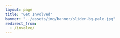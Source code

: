 ```yaml
---
layout: page
title: "Get Involved"
banner: "../assets/img/banner/slider-bg-pale.jpg"
redirect_from:
  - /involve/
---
```


